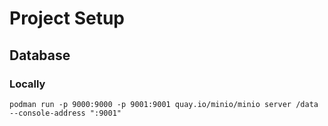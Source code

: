 # Project Setup

## Database

### Locally

```shell
podman run -p 9000:9000 -p 9001:9001 quay.io/minio/minio server /data --console-address ":9001"
```
